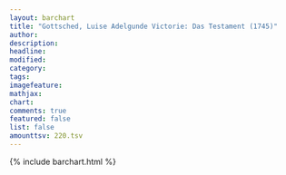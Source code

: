 ```yaml
---
layout: barchart
title: "Gottsched, Luise Adelgunde Victorie: Das Testament (1745)"
author:
description:
headline:
modified:
category:
tags:
imagefeature: 
mathjax: 
chart: 
comments: true
featured: false
list: false
amounttsv: 220.tsv
---
```

{% include barchart.html %}
